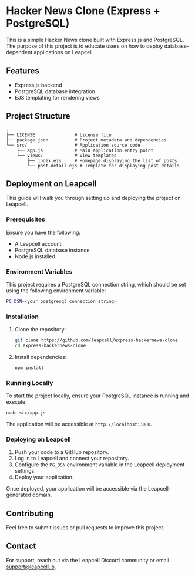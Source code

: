# Hacker News Clone (Express + PostgreSQL)

This is a simple Hacker News clone built with Express.js and PostgreSQL. The purpose of this project is to educate users on how to deploy database-dependent applications on Leapcell.

## Features

- Express.js backend
- PostgreSQL database integration
- EJS templating for rendering views

## Project Structure

```
.
├── LICENSE               # License file
├── package.json          # Project metadata and dependencies
└── src/                  # Application source code
    ├── app.js            # Main application entry point
    └── views/            # View templates
        ├── index.ejs     # Homepage displaying the list of posts
        └── post-detail.ejs # Template for displaying post details
```

## Deployment on Leapcell

This guide will walk you through setting up and deploying the project on Leapcell.

### Prerequisites

Ensure you have the following:

- A Leapcell account
- PostgreSQL database instance
- Node.js installed

### Environment Variables

This project requires a PostgreSQL connection string, which should be set using the following environment variable:

```bash
PG_DSN=<your_postgresql_connection_string>
```

### Installation

1. Clone the repository:
   ```bash
   git clone https://github.com/leapcell/express-hackernews-clone
   cd express-hackernews-clone
   ```
2. Install dependencies:
   ```bash
   npm install
   ```

### Running Locally

To start the project locally, ensure your PostgreSQL instance is running and execute:

```bash
node src/app.js
```

The application will be accessible at `http://localhost:3000`.

### Deploying on Leapcell

1. Push your code to a GitHub repository.
2. Log in to Leapcell and connect your repository.
3. Configure the `PG_DSN` environment variable in the Leapcell deployment settings.
4. Deploy your application.

Once deployed, your application will be accessible via the Leapcell-generated domain.

## Contributing

Feel free to submit issues or pull requests to improve this project.

## Contact

For support, reach out via the Leapcell Discord community or email support@leapcell.io.
